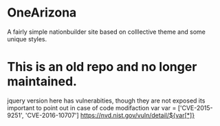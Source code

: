 # OneArizona
A fairly simple nationbuilder site based on colllective theme and some unique styles.


# This is an old repo and no longer maintained.
jquery version here has vulnerabities, though they are not exposed its important to point out in case of code modifaction
var var =  ['CVE-2015-9251', 'CVE-2016-10707']
https://nvd.nist.gov/vuln/detail/${var[*]}
